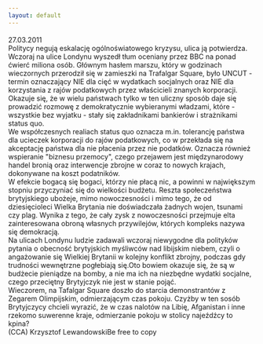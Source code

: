 ```yaml
---
layout: default
---
```


<!--66--><p style="margin: 0px 0px 18px; font-size: 18px; font-family: Helvetica;">
27.03.2011<br>Politycy negują eskalację ogólnoświatowego kryzysu, ulica ją potwierdza. Wczoraj na ulice Londynu wyszedł tłum oceniany przez BBC na ponad ćwierć miliona osób. Głównym hasłem marszu, który w godzinach wieczornych przerodził się w zamieszki na Trafalgar Square, było UNCUT - termin oznaczający NIE dla cięć w wydatkach socjalnych oraz NIE dla korzystania z rajów podatkowych przez właścicieli znanych korporacji.<br>Okazuje się, że w wielu państwach tylko w ten uliczny sposób daje się prowadzić rozmowę z demokratycznie wybieranymi władzami, które - wszystkie bez wyjatku - stały się zakładnikami bankierów i strażnikami status quo.<br>We współczesnych realiach status quo oznacza m.in. tolerancję państwa dla ucieczek korporacji do rajów podatkowych, co w przekłada się na akceptację państwa dla nie płacenia przez nie podatków. Oznacza również wspieranie "biznesu przemocy", czego przejawem jest międzynarodowy handel bronią oraz interwencje zbrojne w coraz to nowych krajach, dokonywane na koszt podatników.<br>W efekcie bogacą się bogaci, którzy nie płacą nic, a powinni w największym stopniu przyczyniać się do wielkości budżetu. Reszta społeczeństwa brytyjskiego ubożeje, mimo nowoczesności i mimo tego, że od dziesięcioleci Wielka Brytania nie doświadczała żadnych wojen, tsunami czy plag. Wynika z tego, że cały zysk z nowoczesności przejmuje elta zainteresowana obroną własnych przywilejów, których kompleks nazywa się demokracją.<br>Na ulicach Londynu ludzie zadawali wczoraj niewygodne dla polityków pytania o obecność brytyjskich myśliwców nad libijskim niebem, czyli o angażowanie się Wielkiej Brytanii w kolejny konflikt zbrojny, podczas gdy trudności wewnętrzne pogłebiają się.Oto bowiem okazuje się, że są w budżecie pieniądze na bomby, a nie ma ich na niezbędne wydatki socjalne, czego przeciętny Brytyjczyk nie jest w stanie pojąć.<br>Wieczorem, na Tafalgar Square doszło do starcia demonstrantów z Zegarem Olimpijskim, odmierzającym czas pokoju. Czyżby w ten sosób Brytyjczycy chcieli wyrazić, że w czas nalotów na Libię, Afganistan i inne rzekomo suwerenne kraje, odmierzanie pokoju w stolicy najeźdźcy to kpina?<br>(CCA) Krzysztof LewandowskiBe free to copy<br></p>